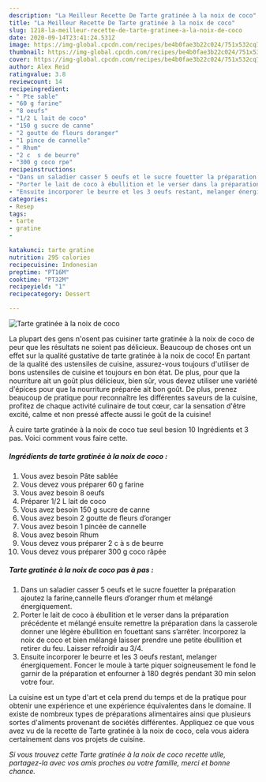 ```yaml
---
description: "La Meilleur Recette De Tarte gratinée à la noix de coco"
title: "La Meilleur Recette De Tarte gratinée à la noix de coco"
slug: 1218-la-meilleur-recette-de-tarte-gratinee-a-la-noix-de-coco
date: 2020-09-14T23:41:24.531Z
image: https://img-global.cpcdn.com/recipes/be4b0fae3b22c024/751x532cq70/tarte-gratinee-a-la-noix-de-coco-photo-principale-de-la-recette.jpg
thumbnail: https://img-global.cpcdn.com/recipes/be4b0fae3b22c024/751x532cq70/tarte-gratinee-a-la-noix-de-coco-photo-principale-de-la-recette.jpg
cover: https://img-global.cpcdn.com/recipes/be4b0fae3b22c024/751x532cq70/tarte-gratinee-a-la-noix-de-coco-photo-principale-de-la-recette.jpg
author: Alex Reid
ratingvalue: 3.8
reviewcount: 14
recipeingredient:
- " Pte sable"
- "60 g farine"
- "8 oeufs"
- "1/2 L lait de coco"
- "150 g sucre de canne"
- "2 goutte de fleurs doranger"
- "1 pince de cannelle"
- " Rhum"
- "2 c  s de beurre"
- "300 g coco rpe"
recipeinstructions:
- "Dans un saladier casser 5 oeufs et le sucre fouetter la préparation ajoutez la farine,cannelle fleurs d’oranger rhum et mélangé énergiquement."
- "Porter le lait de coco à ébullition et le verser dans la préparation précédente et mélangé ensuite remettre la préparation dans la casserole donner une légère ébullition en fouettant sans s’arrêter. Incorporez la noix de coco et bien mélangé laisser prendre une petite ébullition et retirer du feu. Laisser refroidir au 3/4."
- "Ensuite incorporer le beurre et les 3 oeufs restant, melanger énergiquement. Foncer le moule à tarte piquer soigneusement le fond le garnir de la préparation et enfourner à 180 degrés pendant 30 min selon votre four."
categories:
- Resep
tags:
- tarte
- gratine
- 

katakunci: tarte gratine  
nutrition: 295 calories
recipecuisine: Indonesian
preptime: "PT16M"
cooktime: "PT32M"
recipeyield: "1"
recipecategory: Dessert

---
```



![Tarte gratinée à la noix de coco](https://img-global.cpcdn.com/recipes/be4b0fae3b22c024/751x532cq70/tarte-gratinee-a-la-noix-de-coco-photo-principale-de-la-recette.jpg)

La plupart des gens n'osent pas cuisiner tarte gratinée à la noix de coco de peur que les résultats ne soient pas délicieux. Beaucoup de choses ont un effet sur la qualité gustative de tarte gratinée à la noix de coco! En partant de la qualité des ustensiles de cuisine, assurez-vous toujours d'utiliser de bons ustensiles de cuisine et toujours en bon état. De plus, pour que la nourriture ait un goût plus délicieux, bien sûr, vous devez utiliser une variété d'épices pour que la nourriture préparée ait bon goût. De plus, prenez beaucoup de pratique pour reconnaître les différentes saveurs de la cuisine, profitez de chaque activité culinaire de tout cœur, car la sensation d'être excité, calme et non pressé affecte aussi le goût de la cuisine!

<!--inarticleads1-->

À cuire tarte gratinée à la noix de coco tue seul besion 10 Ingrédients et 3 pas. Voici comment vous faire cette.

##### Ingrédients de tarte gratinée à la noix de coco :

1. Vous avez besoin  Pâte sablée
1. Vous devez vous préparer 60 g farine
1. Vous avez besoin 8 oeufs
1. Préparer 1/2 L lait de coco
1. Vous avez besoin 150 g sucre de canne
1. Vous avez besoin 2 goutte de fleurs d’oranger
1. Vous avez besoin 1 pincée de cannelle
1. Vous avez besoin  Rhum
1. Vous devez vous préparer 2 c à s de beurre
1. Vous devez vous préparer 300 g coco râpée




<!--inarticleads2-->

##### Tarte gratinée à la noix de coco pas à pas :

1. Dans un saladier casser 5 oeufs et le sucre fouetter la préparation ajoutez la farine,cannelle fleurs d’oranger rhum et mélangé énergiquement.
1. Porter le lait de coco à ébullition et le verser dans la préparation précédente et mélangé ensuite remettre la préparation dans la casserole donner une légère ébullition en fouettant sans s’arrêter. Incorporez la noix de coco et bien mélangé laisser prendre une petite ébullition et retirer du feu. Laisser refroidir au 3/4.
1. Ensuite incorporer le beurre et les 3 oeufs restant, melanger énergiquement. Foncer le moule à tarte piquer soigneusement le fond le garnir de la préparation et enfourner à 180 degrés pendant 30 min selon votre four.




<!--inarticleads1-->

<p>
La cuisine est un type d'art et cela prend du temps et de la pratique pour obtenir une expérience et une expérience équivalentes dans le domaine. Il existe de nombreux types de préparations alimentaires ainsi que plusieurs sortes d'aliments provenant de sociétés différentes. Appliquez ce que vous avez vu de la recette de Tarte gratinée à la noix de coco, cela vous aidera certainement dans vos projets de cuisine.
</p>

<p>
<i>Si vous trouvez cette Tarte gratinée à la noix de coco recette utile, partagez-la avec vos amis proches ou votre famille, merci et bonne chance.</i>
</p>
